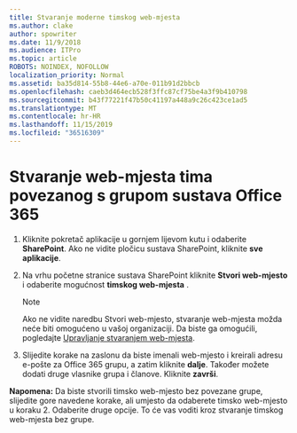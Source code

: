 ```yaml
---
title: Stvaranje moderne timskog web-mjesta
ms.author: clake
author: spowriter
ms.date: 11/9/2018
ms.audience: ITPro
ms.topic: article
ROBOTS: NOINDEX, NOFOLLOW
localization_priority: Normal
ms.assetid: ba35d814-55b8-44e6-a70e-011b91d2bbcb
ms.openlocfilehash: caeb3d464ecb528f3ffc87cf75be4a3f9b410798
ms.sourcegitcommit: b43f77221f47b50c41197a448a9c26c423ce1ad5
ms.translationtype: MT
ms.contentlocale: hr-HR
ms.lasthandoff: 11/15/2019
ms.locfileid: "36516309"
---
```

# <a name="create-an-office-365-group-connected-team-site"></a>Stvaranje web-mjesta tima povezanog s grupom sustava Office 365

1. Kliknite pokretač aplikacije u gornjem lijevom kutu i odaberite **SharePoint**. Ako ne vidite pločicu sustava SharePoint, kliknite **sve aplikacije**.
    
2. Na vrhu početne stranice sustava SharePoint kliknite **Stvori web-mjesto** i odaberite mogućnost **timskog web-mjesta** . 
    
    > [!NOTE]
    > Ako ne vidite naredbu Stvori web-mjesto, stvaranje web-mjesta možda neće biti omogućeno u vašoj organizaciji. Da biste ga omogućili, pogledajte [Upravljanje stvaranjem web-mjesta](https://go.microsoft.com/fwlink/?linkid=2009644). 
  
3. Slijedite korake na zaslonu da biste imenali web-mjesto i kreirali adresu e-pošte za Office 365 grupu, a zatim kliknite **dalje**. Također možete dodati druge vlasnike grupa i članove. Kliknite **završi**.
  
 **Napomena:** Da biste stvorili timsko web-mjesto bez povezane grupe, slijedite gore navedene korake, ali umjesto da odaberete timsko web-mjesto u koraku 2. Odaberite druge opcije. To će vas voditi kroz stvaranje timskog web-mjesta bez grupe. 
    

